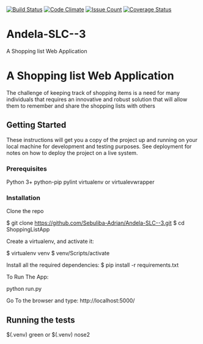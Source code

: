 [![Build Status](https://travis-ci.org/Sebuliba-Adrian/ShoppingListApp.svg?branch=master)](https://travis-ci.org/Sebuliba-Adrian/ShoppingListApp)
[![Code Climate](https://codeclimate.com/github/Sebuliba-Adrian/Andela-SLC--3/badges/gpa.svg)](https://codeclimate.com/github/Sebuliba-Adrian/Andela-SLC--3)
[![Issue Count](https://codeclimate.com/github/Sebuliba-Adrian/Andela-SLC--3/badges/issue_count.svg)](https://codeclimate.com/github/Sebuliba-Adrian/Andela-SLC--3)
[![Coverage Status](https://coveralls.io/repos/github/Sebuliba-Adrian/Andela-SLC--3/badge.svg?branch=master)](https://coveralls.io/github/Sebuliba-Adrian/Andela-SLC--3?branch=master)

# Andela-SLC--3

A Shopping list Web Application

# A Shopping list Web Application

The challenge of keeping track of shopping items is a need for many individuals that requires an innovative and robust solution that will allow them to remember and share the shopping lists with others

## Getting Started

These instructions will get you a copy of the project up and running on your local machine for development and testing purposes. See deployment for notes on how to deploy the project on a live system.

### Prerequisites

Python 3+
python-pip 
pylint virtualenv or virtualevwrapper


### Installation

Clone the repo

$ git clone https://github.com/Sebuliba-Adrian/Andela-SLC--3.git
$ cd ShoppingListApp

Create a virtualenv, and activate it:

$ virtualenv venv
$ venv/Scripts/activate

Install all the required dependencies:
$ pip install -r requirements.txt

To Run The App:

python run.py

Go To the browser and type:
http://localhost:5000/



## Running the tests
$(.venv) green
or
$(.venv) nose2
